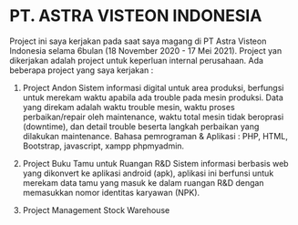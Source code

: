 # PT. ASTRA VISTEON INDONESIA

Project ini saya kerjakan pada saat saya magang di PT Astra Visteon Indonesia selama 6bulan (18 November 2020 - 17 Mei 2021). Project yan dikerjakan adalah project untuk keperluan internal perusahaan.
Ada beberapa project yang saya kerjakan :

1. Project Andon 
   Sistem informasi digital untuk area produksi, berfungsi untuk merekam waktu apabila ada trouble pada mesin produksi. Data yang direkam adalah waktu trouble mesin, waktu proses perbaikan/repair oleh maintenance, waktu total mesin tidak beroprasi (downtime), dan detail trouble beserta langkah perbaikan yang dilakukan maintenance.
   Bahasa pemrograman & Aplikasi : PHP, HTML, Bootstrap, javascript, xampp phpmyadmin.

2. Project Buku Tamu untuk Ruangan R&D
   Sistem informasi berbasis web yang dikonvert ke aplikasi android (apk), aplikasi ini berfunsi untuk merekam data tamu yang masuk ke dalam ruangan R&D dengan memasukkan nomor identitas karyawan (NPK). 
   
3. Project Management Stock Warehouse
